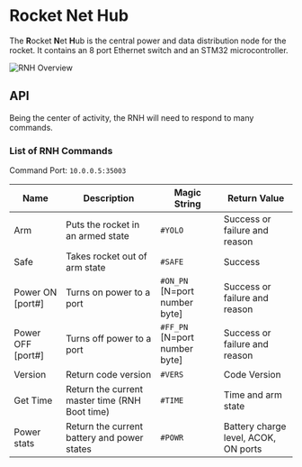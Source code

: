 # Rocket Net Hub

The **R**ocket **N**et **H**ub is the central power and data distribution node
for the rocket. It contains an 8 port Ethernet switch and an STM32
microcontroller.


![RNH Overview](http://psas.github.io/Launch-11/RNH/RNH_overview.svg)


## API

Being the center of activity, the RNH will need to respond to many commands.


### List of RNH Commands

Command Port: `10.0.0.5:35003`

| Name              | Description                                     | Magic String                 | Return Value                         |
| ----------------- | ----------------------------------------------- | ---------------------------- | ------------------------------------ |
| Arm               | Puts the rocket in an armed state               | `#YOLO`                      | Success or failure and reason        |
| Safe              | Takes rocket out of arm state                   | `#SAFE`                      | Success                              |
| Power ON [port#]  | Turns on power to a port                        | `#ON_PN` [N=port number byte] | Success or failure and reason        |
| Power OFF [port#] | Turns off power to a port                       | `#FF_PN` [N=port number byte] | Success or failure and reason        |
| Version           | Return code version                             | `#VERS`                      | Code Version                         |
| Get Time          | Return the current master time (RNH Boot time)  | `#TIME`                      | Time and arm state                   |
| Power stats       | Return the current battery and power states     | `#POWR`                      | Battery charge level, ACOK, ON ports |
